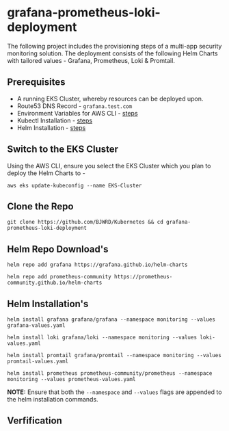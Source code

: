 # grafana-prometheus-loki-deployment
The following project includes the provisioning steps of a multi-app security monitoring solution. The deployment consists of the following Helm Charts with tailored values - Grafana, Prometheus, Loki & Promtail. 

## Prerequisites
* A running EKS Cluster, whereby resources can be deployed upon.
* Route53 DNS Record - `grafana.test.com`
* Environment Variables for AWS CLI - [steps](https://docs.aws.amazon.com/cli/latest/userguide/cli-configure-envvars.html)
* Kubectl Installation - [steps](https://helm.sh/docs/intro/install/)
* Helm Installation - [steps](https://pwittrock.github.io/docs/tasks/tools/install-kubectl/)

## Switch to the EKS Cluster
Using the AWS CLI, ensure you select the EKS Cluster which you plan to deploy the Helm Charts to -

    aws eks update-kubeconfig --name EKS-Cluster

## Clone the Repo

    git clone https://github.com/BJWRD/Kubernetes && cd grafana-prometheus-loki-deployment

## Helm Repo Download's

    helm repo add grafana https://grafana.github.io/helm-charts

    helm repo add prometheus-community https://prometheus-community.github.io/helm-charts

## Helm Installation's

    helm install grafana grafana/grafana --namespace monitoring --values grafana-values.yaml

    helm install loki grafana/loki --namespace monitoring --values loki-values.yaml

    helm install promtail grafana/promtail --namespace monitoring --values promtail-values.yaml

    helm install prometheus prometheus-community/prometheus --namespace monitoring --values prometheus-values.yaml

**NOTE:** Ensure that both the `--namespace` and `--values` flags are appended to the helm installation commands.

## Verfification
